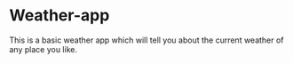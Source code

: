 # Weather-app
This is a basic weather app which will tell you about the current weather of any place you like.
